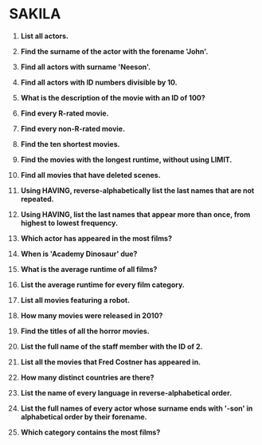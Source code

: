 # SAKILA
1. **List all actors.**


2. **Find the surname of the actor with the forename 'John'.**


3. **Find all actors with surname 'Neeson'.**


4. **Find all actors with ID numbers divisible by 10.**


5. **What is the description of the movie with an ID of 100?**


6. **Find every R-rated movie.**


7. **Find every non-R-rated movie.**


8. **Find the ten shortest movies.**


9. **Find the movies with the longest runtime, without using LIMIT.**


10. **Find all movies that have deleted scenes.**


11. **Using HAVING, reverse-alphabetically list the last names that are not repeated.**


12. **Using HAVING, list the last names that appear more than once, from highest to lowest frequency.**


13. **Which actor has appeared in the most films?**


14. **When is 'Academy Dinosaur' due?**


15. **What is the average runtime of all films?**


16. **List the average runtime for every film category.**


17. **List all movies featuring a robot.**


18. **How many movies were released in 2010?**


19. **Find the titles of all the horror movies.**


20. **List the full name of the staff member with the ID of 2.**


21. **List all the movies that Fred Costner has appeared in.**


22. **How many distinct countries are there?**


23. **List the name of every language in reverse-alphabetical order.**


24. **List the full names of every actor whose surname ends with '-son' in alphabetical order by their forename.**


25. **Which category contains the most films?**